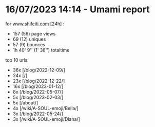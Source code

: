 # 16/07/2023 14:14 - Umami report
for www.shifeiti.com [24h] :

 - 157 (56) page views
 - 69 (12) uniques
 - 57 (9) bounces
 - 1h 40' 9'' (1' 38'') totaltime


top 10 urls:
 - 36x [/blog/2022-12-09/]
 - 24x [/]
 - 23x [/blog/2022-12-22/]
 - 16x [/blog/2023-01-12/]
 - 8x [/blog/2022-05-07/]
 - 5x [/blog/2023-02-03/]
 - 5x [/about/]
 - 4x [/wiki/A-SOUL-emoji/Bella/]
 - 3x [/blog/2022-05-24/]
 - 3x [/wiki/A-SOUL-emoji/Diana/]


